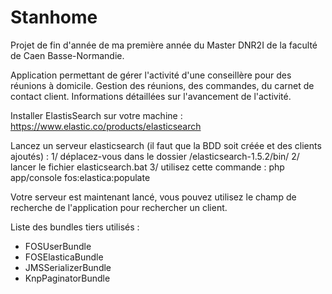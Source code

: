 Stanhome
========

Projet de fin d'année de ma première année du Master DNR2I de la faculté de Caen Basse-Normandie.

Application permettant de gérer l'activité d'une conseillère pour des réunions à domicile.
Gestion des réunions, des commandes, du carnet de contact client.
Informations détaillées sur l'avancement de l'activité.

Installer ElastisSearch sur votre machine :
https://www.elastic.co/products/elasticsearch

Lancez un serveur elasticsearch (il faut que la BDD soit créée et des clients ajoutés) :
1/ déplacez-vous dans le dossier /elasticsearch-1.5.2/bin/
2/ lancer le fichier elasticsearch.bat
3/ utilisez cette commande : php app/console fos:elastica:populate

Votre serveur est maintenant lancé, vous pouvez utilisez le champ de recherche de l'application pour rechercher un client.


Liste des bundles tiers utilisés :
- FOSUserBundle
- FOSElasticaBundle
- JMSSerializerBundle
- KnpPaginatorBundle